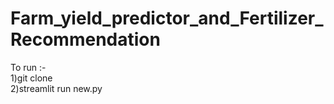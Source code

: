 # Farm_yield_predictor_and_Fertilizer_Recommendation
To run :- <br>
1)git clone<br>
2)streamlit run new.py
